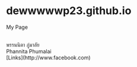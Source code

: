 # dewwwwwp23.github.io
My Page
<html>
<br>พรรนนิตา ภู่มาลัย
<br>Phannita Phumalai
<br>[Links](http://www.facebook.com)
</html>